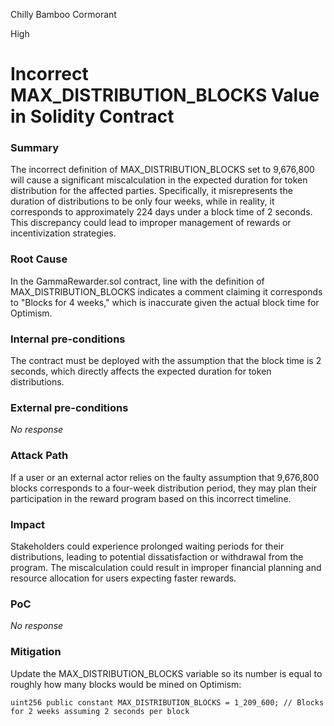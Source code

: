 Chilly Bamboo Cormorant

High

# Incorrect MAX_DISTRIBUTION_BLOCKS Value in Solidity Contract

### Summary

The incorrect definition of MAX_DISTRIBUTION_BLOCKS set to 9,676,800 will cause a significant miscalculation in the expected duration for token distribution for the affected parties. Specifically, it misrepresents the duration of distributions to be only four weeks, while in reality, it corresponds to approximately 224 days under a block time of 2 seconds. This discrepancy could lead to improper management of rewards or incentivization strategies.

### Root Cause

In the GammaRewarder.sol contract, line with the definition of MAX_DISTRIBUTION_BLOCKS indicates a comment claiming it corresponds to "Blocks for 4 weeks," which is inaccurate given the actual block time for Optimism.

### Internal pre-conditions

The contract must be deployed with the assumption that the block time is 2 seconds, which directly affects the expected duration for token distributions.

### External pre-conditions

_No response_

### Attack Path
If a user or an external actor relies on the faulty assumption that 9,676,800 blocks corresponds to a four-week distribution period, they may plan their participation in the reward program based on this incorrect timeline.

### Impact

Stakeholders could experience prolonged waiting periods for their distributions, leading to potential dissatisfaction or withdrawal from the program. The miscalculation could result in improper financial planning and resource allocation for users expecting faster rewards.

### PoC

_No response_

### Mitigation
Update the MAX_DISTRIBUTION_BLOCKS variable so its number is equal to roughly how many blocks would be mined on Optimism:
```solidity
uint256 public constant MAX_DISTRIBUTION_BLOCKS = 1_209_600; // Blocks for 2 weeks assuming 2 seconds per block
```